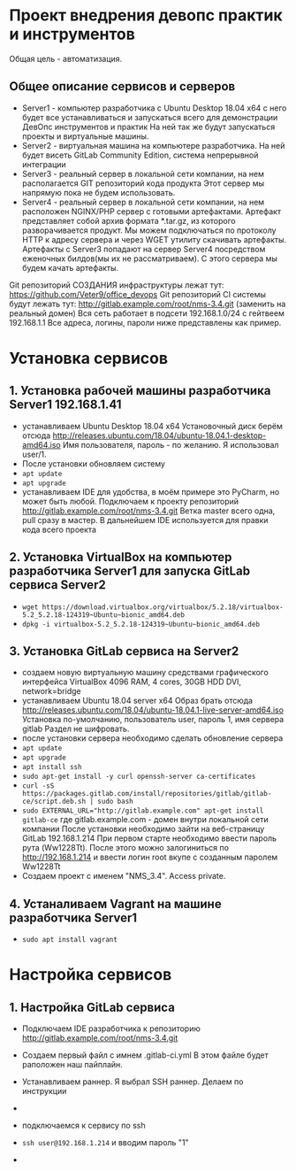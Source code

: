 # Проект внедрения девопс практик и инструментов
Общая цель - автоматизация.

## Общее описание сервисов и серверов
- Server1 - компьютер разработчика с Ubuntu Desktop 18.04 x64
с него будет все устанавливаться и запускаться всего для демонстрации ДевОпс инструментов и практик
На ней так же будут запускаться проекты и виртуальные машины. 
- Server2 - виртуальная машина на компьютере разработчика. 
На ней будет висеть GitLab Community Edition, система непрерывной интеграции
- Server3 - реальный сервер в локальной сети компании, на нем располагается GIT репозиторий кода продукта
Этот сервер мы напрямую пока не будем использовать.
- Server4 - реальный сервер в локальной сети компании, на нем расположен NGINX/PHP сервер с готовыми артефактами. 
Артефакт представляет собой архив формата *.tar.gz, из которого разворачивается продукт.
Мы можем подключаться по протоколу HTTP к адресу сервера и через WGET утилиту скачивать артефакты.
Артефакты с Server3 попадают на сервер Server4 посредством еженочных билдов(мы их не рассматриваем).
С этого сервера мы будем качать артефакты.

Git репозиторий СОЗДАНИЯ инфраструктуры лежат тут: https://github.com/Veter9/office_devops
Git репозиторий CI системы будут лежать тут: http://gitlab.example.com/root/nms-3.4.git (заменить на реальный домен)
Вся сеть работает в подсети 192.168.1.0/24 с гейтвеем 192.168.1.1
Все адреса, логины, пароли ниже представлены как пример.

# Установка сервисов
## 1. Установка рабочей машины разработчика Server1 192.168.1.41
- устанавливаем Ubuntu Desktop 18.04 x64
Установочный диск берём отсюда 
http://releases.ubuntu.com/18.04/ubuntu-18.04.1-desktop-amd64.iso
Имя пользователя, пароль - по желанию. Я использовал user/1.
- После установки обновляем систему
- `apt update`
- `apt upgrade`
- устанавливаем IDE для удобства, в моём примере это PyCharm, но может быть любой.
Подключаем к проекту репозиторий http://gitlab.example.com/root/nms-3.4.git
Ветка master всего одна, pull сразу в мастер. 
В дальнейшем IDE используется для правки кода всего проекта

## 2. Установка VirtualBox на компьютер разработчика Server1 для запуска GitLab сервиса Server2
- `wget https://download.virtualbox.org/virtualbox/5.2.18/virtualbox-5.2_5.2.18-124319~Ubuntu~bionic_amd64.deb`
- `dpkg -i virtualbox-5.2_5.2.18-124319~Ubuntu~bionic_amd64.deb`

## 3. Установка GitLab сервиса на Server2
- создаем новую виртуальную машину средствами графического интерфейса VirtualBox 
4096 RAM, 4 cores, 30GB HDD DVI, network=bridge 
- устанавливаем Ubuntu 18.04 server x64
Образ брать отсюда http://releases.ubuntu.com/18.04/ubuntu-18.04.1-live-server-amd64.iso
Установка по-умолчанию, пользователь user, пароль 1, имя сервера gitlab
Раздел не шифровать.
- после установки сервера необходимо сделать обновление сервера 
- `apt update`
- `apt upgrade`
- `apt install ssh`
- `sudo apt-get install -y curl openssh-server ca-certificates`
- `curl -sS https://packages.gitlab.com/install/repositories/gitlab/gitlab-ce/script.deb.sh | sudo bash`
- `sudo EXTERNAL_URL="http://gitlab.example.com" apt-get install gitlab-ce` 
где gitlab.example.com - домен внутри локальной сети компании
После установки необходимо зайти на веб-страницу GitLab 192.168.1.214 
При первом старте необходимо ввести пароль рута (Ww1228Tt).
После этого можно залогиниться по http://192.168.1.214 и ввести логин root вкупе с созданным паролем Ww1228Tt
- Создаем проект с именем "NMS_3.4". Access private.

## 4. Устаналиваем Vagrant на машине разработчика Server1
- `sudo apt install vagrant`

# Настройка сервисов 
## 1. Настройка GitLab сервиса
- Подключаем IDE разработчика к репозиторию http://gitlab.example.com/root/nms-3.4.git
- Создаем первый файл с имнем .gitlab-ci.yml
В этом файле будет раположен наш пайплайн.
- Устанавливаем раннер. Я выбрал SSH раннер. Делаем по инструкции

- 
- подключаемся к сервису по ssh 
- `ssh user@192.168.1.214` и вводим пароль "1"
-


